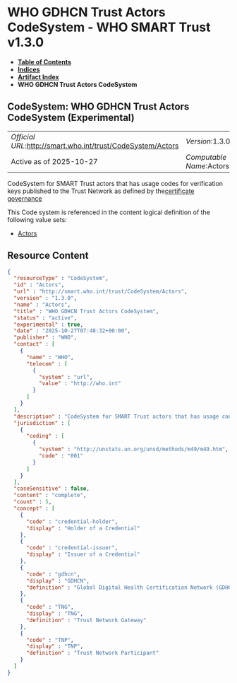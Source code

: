 # WHO GDHCN Trust Actors CodeSystem - WHO SMART Trust v1.3.0

* [**Table of Contents**](toc.md)
* [**Indices**](indices.md)
* [**Artifact Index**](artifacts.md)
* **WHO GDHCN Trust Actors CodeSystem**

## CodeSystem: WHO GDHCN Trust Actors CodeSystem (Experimental) 

| | |
| :--- | :--- |
| *Official URL*:http://smart.who.int/trust/CodeSystem/Actors | *Version*:1.3.0 |
| Active as of 2025-10-27 | *Computable Name*:Actors |

 
CodeSystem for SMART Trust actors that has usage codes for verification keys published to the Trust Network as defined by the[certificate governance](concepts_certificate_governance.md) 

 This Code system is referenced in the content logical definition of the following value sets: 

* [Actors](ValueSet-Actors.md)



## Resource Content

```json
{
  "resourceType" : "CodeSystem",
  "id" : "Actors",
  "url" : "http://smart.who.int/trust/CodeSystem/Actors",
  "version" : "1.3.0",
  "name" : "Actors",
  "title" : "WHO GDHCN Trust Actors CodeSystem",
  "status" : "active",
  "experimental" : true,
  "date" : "2025-10-27T07:48:32+00:00",
  "publisher" : "WHO",
  "contact" : [
    {
      "name" : "WHO",
      "telecom" : [
        {
          "system" : "url",
          "value" : "http://who.int"
        }
      ]
    }
  ],
  "description" : "CodeSystem for SMART Trust actors that has usage codes for verification keys published to the Trust Network as defined by the [certificate governance](concepts_certificate_governance.html)",
  "jurisdiction" : [
    {
      "coding" : [
        {
          "system" : "http://unstats.un.org/unsd/methods/m49/m49.htm",
          "code" : "001"
        }
      ]
    }
  ],
  "caseSensitive" : false,
  "content" : "complete",
  "count" : 5,
  "concept" : [
    {
      "code" : "credential-holder",
      "display" : "Holder of a Credential"
    },
    {
      "code" : "credential-issuer",
      "display" : "Issuer of a Credential"
    },
    {
      "code" : "gdhcn",
      "display" : "GDHCN",
      "definition" : "Global Digital Health Certification Network (GDHCN)"
    },
    {
      "code" : "TNG",
      "display" : "TNG",
      "definition" : "Trust Network Gateway"
    },
    {
      "code" : "TNP",
      "display" : "TNP",
      "definition" : "Trust Network Participant"
    }
  ]
}

```
